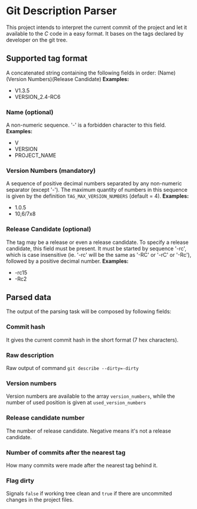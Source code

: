 # Git Description Parser
This project intends to interpret the current commit of the project and let it available to the *C* code in a easy format. It bases on the tags declared by developer on the git tree.

## Supported tag format
A concatenated string containing the following fields in order:
(Name)(Version Numbers)(Release Candidate)
**Examples:**
- V1.3.5
- VERSION_2.4-RC6

### Name (optional)
A non-numeric sequence.
'-' is a forbidden character to this field.
**Examples:**
- V
- VERSION
- PROJECT_NAME

### Version Numbers (mandatory)
A sequence of positive decimal numbers separated by any non-numeric separator (except '-').
The maximum quantity of numbers in this sequence is given by the definition `TAG_MAX_VERSION_NUMBERS` (default = 4).
**Examples:**
- 1.0.5
- 10,6/7x8

### Release Candidate (optional)
The tag may be a release or even a release candidate. To specify a release candidate, this field must be present.
It must be started by sequence '-rc', which is case insensitive (ie. '-rc' will be the same as '-RC' or '-rC' or '-Rc'), followed by a positive decimal number.
**Examples:**
- \-rc15
- \-Rc2

## Parsed data
The output of the parsing task will be composed by following fields:

### Commit hash
It gives the current commit hash in the short format (7 hex characters).

### Raw description
Raw output of command `git describe --dirty=-dirty`

### Version numbers
Version numbers are available to the array `version_numbers`, while the number of used position is given at `used_version_numbers`

### Release candidate number
The number of release candidate. Negative means it's not a release candidate.

### Number of commits after the nearest tag
How many commits were made after the nearest tag behind it.

### Flag dirty
Signals `false` if working tree clean and `true` if there are uncommited changes in the project files.
